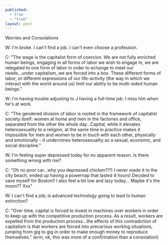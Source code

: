 ```yaml
---
published: 
  - true
  - "true"
layout: post
---
```


Worries and Consolations  

W: I'm broke. I can't find a job. I can't even choose a profession.  

C: "The wage is the capitalist form of coercion. We are not fully enriched human beings, engaging in all forms of labor we wish to engage in, we are relegated to one form of labor in order to echange to meet our needs...under capitalism, we are forced into a box. These different forms of labor, or different expressions of our life-activity (the way in which we interact with the world around us) limit our ability to be multi-sided human beings."  


W: I'm having trouble adjusting to J having a full-time job. I miss him when he's at work.  

C: "The gendered division of labor is rooted in the framework of capitalist society itself: women at home and men in the factories and office, separated from the other the whole day...Capital, while it elevates heterosexuality to a religion, at the same time in practice makes it impossible for men and women to be in touch with each other, physically and emotionally - it undermines heterosexuality as a sexual, economic, and social discipline."  


W: I'm feeling super depressed today for no apparent reason. Is there something wrong with me?  

C: "Oh no poor car...why you depressed chicken?!?) I never made it to the city beach, ended up having a powernap that lasted 4 hours! Decided to save myself for Boston!! I also feel a bit low and lazy today... Maybe it's the moon?? Xxx"  


W: I can't find a job; is advanced technology going to lead to human extinction?  

C: "Over time, capital is forced to invest in machines over workers in order to keep up with the competitive production process. As a result, workers are expelled from the production process...the effects of this contradiction of capitalism is that workers are forced into precarious working situations, jumping from gig to gig in order to make enough money to reproduce themselves." (erm, ok, this was more of a confirmation than a consolation)